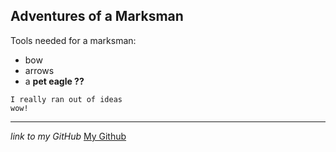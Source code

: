 ## Adventures of a Marksman
Tools needed for a marksman:
- bow
- arrows
- a **pet eagle ??**
```
I really ran out of ideas
wow!
```
--------------------
*link to my GitHub*
[My Github](https://az-2003.github.io/cse15l-lab-reports/)
